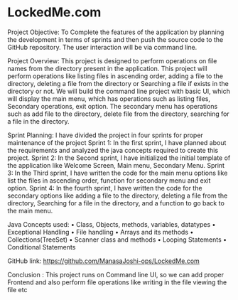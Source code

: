 # LockedMe.com

Project Objective:
To Complete the features of the application by planning the development in terms of sprints
and then push the source code to the GitHub repository. The user interaction will be via
command line.

Project Overview:
This project is designed to perform operations on file names from the directory present in
the application. This project will perform operations like listing files in ascending order,
adding a file to the directory, deleting a file from the directory or Searching a file if exists in
the directory or not. We will build the command line project with basic UI, which will display
the main menu, which has operations such as listing files, Secondary operations, exit option.
The secondary menu has operations such as add file to the directory, delete file from the
directory, searching for a file in the directory.

Sprint Planning:
I have divided the project in four sprints for proper maintenance of the project
Sprint 1: In the first sprint, I have planned about the requirements and analyzed the java
concepts required to create this project.
Sprint 2: In the Second sprint, I have initialized the initial template of the application like
Welcome Screen, Main menu, Secondary Menu.
Sprint 3: In the Third sprint, I have written the code for the main menu options like list the
files in ascending order, function for secondary menu and exit option.
Sprint 4: In the fourth sprint, I have written the code for the secondary options like adding a
file to the directory, deleting a file from the directory, Searching for a file in the directory,
and a function to go back to the main menu.

Java Concepts used:
• Class, Objects, methods, variables, datatypes
• Exceptional Handling
• File handling
• Arrays and its methods
• Collections(TreeSet)
• Scanner class and methods
• Looping Statements
• Conditional Statements

GitHub link: https://github.com/ManasaJoshi-ops/LockedMe.com

Conclusion : This project runs on Command line UI, so we can add proper Frontend and
also perform file operations like writing in the file viewing the file etc
